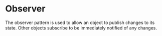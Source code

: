 # Observer
The observer pattern is used to allow an object to publish changes to its state. Other objects subscribe to be immediately notified of any changes.

